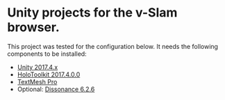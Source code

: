 <h1>Unity projects for the v-Slam browser.</h1>

This project was tested for the configuration below. It needs the following components to be installed:
- [Unity 2017.4.x](https://unity3d.com/unity/qa/lts-releases)
- [HoloToolkit 2017.4.0.0](https://github.com/Microsoft/MixedRealityToolkit-Unity/releases/tag/2017.4.0.0)
- [TextMesh Pro](https://assetstore.unity.com/packages/essentials/beta-projects/textmesh-pro-84126)
- Optional: [Dissonance 6.2.6](https://assetstore.unity.com/packages/tools/audio/dissonance-voice-chat-70078)
